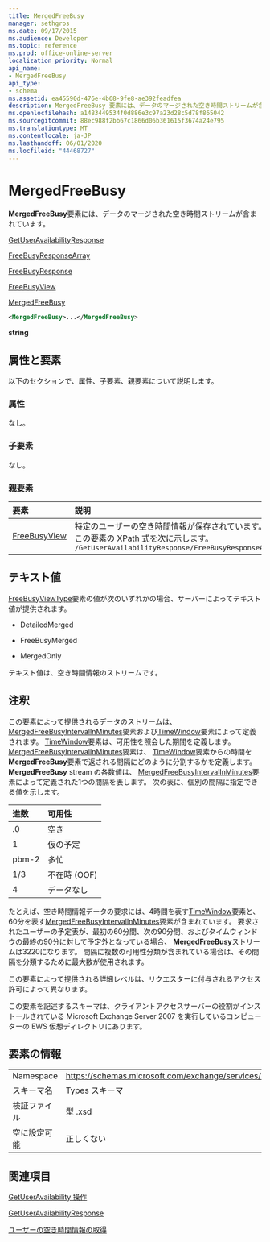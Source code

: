```yaml
---
title: MergedFreeBusy
manager: sethgros
ms.date: 09/17/2015
ms.audience: Developer
ms.topic: reference
ms.prod: office-online-server
localization_priority: Normal
api_name:
- MergedFreeBusy
api_type:
- schema
ms.assetid: ea45590d-476e-4b68-9fe8-ae392feadfea
description: MergedFreeBusy 要素には、データのマージされた空き時間ストリームが含まれています。
ms.openlocfilehash: a1483449534f0d886e3c97a23d28c5d78f865042
ms.sourcegitcommit: 88ec988f2bb67c1866d06b361615f3674a24e795
ms.translationtype: MT
ms.contentlocale: ja-JP
ms.lasthandoff: 06/01/2020
ms.locfileid: "44468727"
---
```

# <a name="mergedfreebusy"></a>MergedFreeBusy

**MergedFreeBusy**要素には、データのマージされた空き時間ストリームが含まれています。 
  
[GetUserAvailabilityResponse](getuseravailabilityresponse.md)
  
[FreeBusyResponseArray](freebusyresponsearray.md)
  
[FreeBusyResponse](freebusyresponse.md)
  
[FreeBusyView](freebusyview.md)
  
[MergedFreeBusy](mergedfreebusy.md)
  
```xml
<MergedFreeBusy>...</MergedFreeBusy>
```

 **string**
## <a name="attributes-and-elements"></a>属性と要素

以下のセクションで、属性、子要素、親要素について説明します。
  
### <a name="attributes"></a>属性

なし。
  
### <a name="child-elements"></a>子要素

なし。
  
### <a name="parent-elements"></a>親要素

|**要素**|**説明**|
|:-----|:-----|
|[FreeBusyView](freebusyview.md) <br/> |特定のユーザーの空き時間情報が保存されています。  <br/> この要素の XPath 式を次に示します。  <br/>  `/GetUserAvailabilityResponse/FreeBusyResponseArray/FreeBusyResponse/FreeBusyView` <br/> |
   
## <a name="text-value"></a>テキスト値

[FreeBusyViewType](freebusyviewtype.md)要素の値が次のいずれかの場合、サーバーによってテキスト値が提供されます。 
  
- DetailedMerged
    
- FreeBusyMerged
    
- MergedOnly
    
テキスト値は、空き時間情報のストリームです。 
  
## <a name="remarks"></a>注釈

この要素によって提供されるデータのストリームは、 [MergedFreeBusyIntervalInMinutes](mergedfreebusyintervalinminutes.md)要素および[TimeWindow](timewindow.md)要素によって定義されます。 [TimeWindow](timewindow.md)要素は、可用性を照会した期間を定義します。 [MergedFreeBusyIntervalInMinutes](mergedfreebusyintervalinminutes.md)要素は、 [TimeWindow](timewindow.md)要素からの時間を**MergedFreeBusy**要素で返される間隔にどのように分割するかを定義します。 **MergedFreeBusy** stream の各数値は、 [MergedFreeBusyIntervalInMinutes](mergedfreebusyintervalinminutes.md)要素によって定義された1つの間隔を表します。 次の表に、個別の間隔に指定できる値を示します。 
  
|**進数**|**可用性**|
|:-----|:-----|
|.0  <br/> |空き  <br/> |
|1   <br/> |仮の予定  <br/> |
|pbm-2  <br/> |多忙  <br/> |
|1/3  <br/> |不在時 (OOF)  <br/> |
|4   <br/> |データなし  <br/> |
   
たとえば、空き時間情報データの要求には、4時間を表す[TimeWindow](timewindow.md)要素と、60分を表す[MergedFreeBusyIntervalInMinutes](mergedfreebusyintervalinminutes.md)要素が含まれています。 要求されたユーザーの予定表が、最初の60分間、次の90分間、およびタイムウィンドウの最終の90分に対して予定外となっている場合、 **MergedFreeBusy**ストリームは3220になります。 間隔に複数の可用性分類が含まれている場合は、その間隔を分類するために最大数が使用されます。 
  
この要素によって提供される詳細レベルは、リクエスターに付与されるアクセス許可によって異なります。
  
この要素を記述するスキーマは、クライアントアクセスサーバーの役割がインストールされている Microsoft Exchange Server 2007 を実行しているコンピューターの EWS 仮想ディレクトリにあります。
  
## <a name="element-information"></a>要素の情報

|||
|:-----|:-----|
|Namespace  <br/> |https://schemas.microsoft.com/exchange/services/2006/types  <br/> |
|スキーマ名  <br/> |Types スキーマ  <br/> |
|検証ファイル  <br/> |型 .xsd  <br/> |
|空に設定可能  <br/> |正しくない  <br/> |
   
## <a name="see-also"></a>関連項目



[GetUserAvailability 操作](getuseravailability-operation.md)
  
[GetUserAvailabilityResponse](getuseravailabilityresponse.md)


[ユーザーの空き時間情報の取得](https://msdn.microsoft.com/library/d4133fcb-9b0f-4e6b-aadf-a389da83516a%28Office.15%29.aspx)

